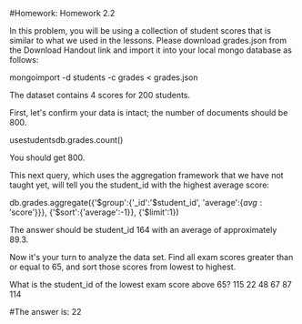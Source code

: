 #Homework: Homework 2.2

In this problem, you will be using a collection of student scores that is similar to what we used in the lessons. Please download grades.json from the Download Handout link and import it into your local mongo database as follows:

mongoimport -d students -c grades < grades.json

The dataset contains 4 scores for 200 students.

First, let's confirm your data is intact; the number of documents should be 800.

usestudentsdb.grades.count()

You should get 800.

This next query, which uses the aggregation framework that we have not taught yet, will tell you the student_id with the highest average score:

db.grades.aggregate({'$group':{'_id':'$student_id', 'average':{$avg:'$score'}}}, {'$sort':{'average':-1}}, {'$limit':1})

The answer should be student_id 164 with an average of approximately 89.3.

Now it's your turn to analyze the data set. Find all exam scores greater than or equal to 65, and sort those scores from lowest to highest.

What is the student_id of the lowest exam score above 65?
115
22
48
67
87
114 

#The answer is: 22
